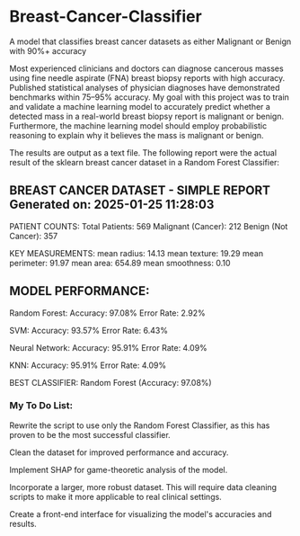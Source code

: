 # Breast-Cancer-Classifier
A model that classifies breast cancer datasets as either Malignant or Benign with 90%+ accuracy

Most experienced clinicians and doctors can diagnose cancerous masses using fine needle aspirate (FNA) breast biopsy reports with high accuracy. Published statistical analyses of physician diagnoses have demonstrated benchmarks within 75–95% accuracy. My goal with this project was to train and validate a machine learning model to accurately predict whether a detected mass in a real-world breast biopsy report is malignant or benign. Furthermore, the machine learning model should employ probabilistic reasoning to explain why it believes the mass is malignant or benign.

The results are output as a text file. The following report were the actual result of the sklearn breast cancer dataset in a Random Forest Classifier:

BREAST CANCER DATASET - SIMPLE REPORT
Generated on: 2025-01-25 11:28:03
--------------------------------------------------

PATIENT COUNTS:
Total Patients: 569
Malignant (Cancer): 212
Benign (Not Cancer): 357

KEY MEASUREMENTS:
mean radius: 14.13
mean texture: 19.29
mean perimeter: 91.97
mean area: 654.89
mean smoothness: 0.10

MODEL PERFORMANCE:
--------------------

Random Forest:
Accuracy: 97.08%
Error Rate: 2.92%

SVM:
Accuracy: 93.57%
Error Rate: 6.43%

Neural Network:
Accuracy: 95.91%
Error Rate: 4.09%

KNN:
Accuracy: 95.91%
Error Rate: 4.09%

BEST CLASSIFIER:
Random Forest (Accuracy: 97.08%)


### My To Do List:

Rewrite the script to use only the Random Forest Classifier, as this has proven to be the most successful classifier.

Clean the dataset for improved performance and accuracy.

Implement SHAP for game-theoretic analysis of the model.

Incorporate a larger, more robust dataset. This will require data cleaning scripts to make it more applicable to real clinical settings.

Create a front-end interface for visualizing the model's accuracies and results.
